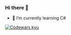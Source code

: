 ### Hi there 👋
- 🌱 I’m currently learning C#
<a href="https://www.codewars.com/users/Vijorich" target="_blank">
 <img alt="Codewars kyu" src="https://www.codewars.com/users/Vijorich/badges/large" />
</a>
